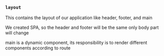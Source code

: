 ### `layout`

This contains the layout of our application like header, footer, and main

We created SPA, so the header and footer will be the same only body part will change

main is a dynamic component, its responsibility is to render different components according to route
